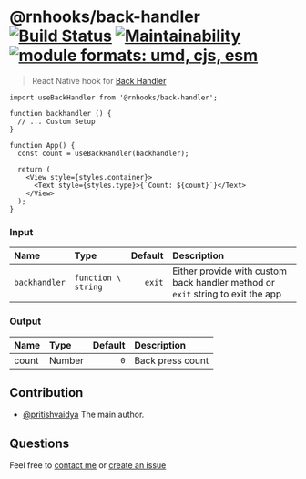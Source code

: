 # @rnhooks/back-handler [![Build Status](https://travis-ci.com/react-native-hooks/back-handler.svg?branch=master)](https://travis-ci.com/react-native-hooks/back-handler) [![Maintainability](https://api.codeclimate.com/v1/badges/0a91baa4c70c55b096c1/maintainability)](https://codeclimate.com/github/react-native-hooks/back-handler/maintainability) <a href="https://github.com/pritishvaidya/react-native-hooks/back-handler/blob/master/README.md"><img src="https://img.shields.io/badge/module%20formats-umd%2C%20cjs%2C%20esm-green.svg" alt="module formats: umd, cjs, esm"></a>

> React Native hook for [Back Handler](https://facebook.github.io/react-native/docs/backhandler#docsNav)

```
import useBackHandler from '@rnhooks/back-handler';

function backhandler () {
  // ... Custom Setup
}

function App() {
  const count = useBackHandler(backhandler);
  
  return (
    <View style={styles.container}>
      <Text style={styles.type}>{`Count: ${count}`}</Text>
    </View>
  );
}
```

### Input
| Name          | Type                | Default | Description                                                                     |
| :------------ | :------------------ | ------: | :-------------------------------------------------------------------------------|
| `backhandler` | `function \ string` | `exit`  | Either provide with custom back handler method or `exit` string to exit the app |


### Output
| Name  | Type   | Default | Description      |
| :---- | :----- | -------:| :----------------|
| count | Number | `0`       | Back press count |


## Contribution
- [@pritishvaidya](mailto:pritishvaidya94@gmail.com) The main author.

## Questions

Feel free to [contact me](mailto:pritishvaidya94@gmail.com) or [create an issue](https://github.com/react-native-hooks/back-handler/issues/new)
